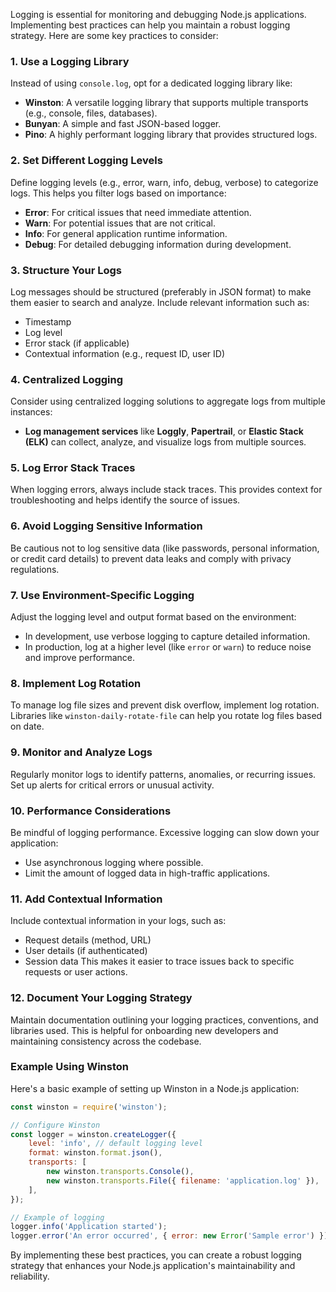 Logging is essential for monitoring and debugging Node.js applications. Implementing best practices can help you maintain a robust logging strategy. Here are some key practices to consider:

### 1. Use a Logging Library
Instead of using `console.log`, opt for a dedicated logging library like:
- **Winston**: A versatile logging library that supports multiple transports (e.g., console, files, databases).
- **Bunyan**: A simple and fast JSON-based logger.
- **Pino**: A highly performant logging library that provides structured logs.

### 2. Set Different Logging Levels
Define logging levels (e.g., error, warn, info, debug, verbose) to categorize logs. This helps you filter logs based on importance:
- **Error**: For critical issues that need immediate attention.
- **Warn**: For potential issues that are not critical.
- **Info**: For general application runtime information.
- **Debug**: For detailed debugging information during development.

### 3. Structure Your Logs
Log messages should be structured (preferably in JSON format) to make them easier to search and analyze. Include relevant information such as:
- Timestamp
- Log level
- Error stack (if applicable)
- Contextual information (e.g., request ID, user ID)

### 4. Centralized Logging
Consider using centralized logging solutions to aggregate logs from multiple instances:
- **Log management services** like **Loggly**, **Papertrail**, or **Elastic Stack (ELK)** can collect, analyze, and visualize logs from multiple sources.

### 5. Log Error Stack Traces
When logging errors, always include stack traces. This provides context for troubleshooting and helps identify the source of issues.

### 6. Avoid Logging Sensitive Information
Be cautious not to log sensitive data (like passwords, personal information, or credit card details) to prevent data leaks and comply with privacy regulations.

### 7. Use Environment-Specific Logging
Adjust the logging level and output format based on the environment:
- In development, use verbose logging to capture detailed information.
- In production, log at a higher level (like `error` or `warn`) to reduce noise and improve performance.

### 8. Implement Log Rotation
To manage log file sizes and prevent disk overflow, implement log rotation. Libraries like `winston-daily-rotate-file` can help you rotate log files based on date.

### 9. Monitor and Analyze Logs
Regularly monitor logs to identify patterns, anomalies, or recurring issues. Set up alerts for critical errors or unusual activity.

### 10. Performance Considerations
Be mindful of logging performance. Excessive logging can slow down your application:
- Use asynchronous logging where possible.
- Limit the amount of logged data in high-traffic applications.

### 11. Add Contextual Information
Include contextual information in your logs, such as:
- Request details (method, URL)
- User details (if authenticated)
- Session data
This makes it easier to trace issues back to specific requests or user actions.

### 12. Document Your Logging Strategy
Maintain documentation outlining your logging practices, conventions, and libraries used. This is helpful for onboarding new developers and maintaining consistency across the codebase.

### Example Using Winston

Here's a basic example of setting up Winston in a Node.js application:

```javascript
const winston = require('winston');

// Configure Winston
const logger = winston.createLogger({
    level: 'info', // default logging level
    format: winston.format.json(),
    transports: [
        new winston.transports.Console(),
        new winston.transports.File({ filename: 'application.log' }),
    ],
});

// Example of logging
logger.info('Application started');
logger.error('An error occurred', { error: new Error('Sample error') });
```

By implementing these best practices, you can create a robust logging strategy that enhances your Node.js application's maintainability and reliability.